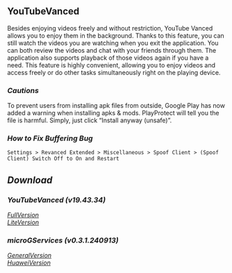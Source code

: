 ## YouTubeVanced
Besides enjoying videos freely and without restriction, YouTube Vanced allows you to enjoy them in the background. Thanks to this feature, you can still watch the videos you are watching when you exit the application. You can both review the videos and chat with your friends through them. The application also supports playback of those videos again if you have a need. This feature is highly convenient, allowing you to enjoy videos and access freely or do other tasks simultaneously right on the playing device.

### *Cautions*
To prevent users from installing apk files from outside, Google Play has now added a warning when installing apks & mods. PlayProtect will tell you the file is harmful. Simply, just click “Install anyway (unsafe)”.

### *How to Fix Buffering Bug*
`Settings > Revanced Extended > Miscellaneous > Spoof Client > (Spoof Client) Switch Off to On and Restart`

## *Download*

### *YouTubeVanced (v19.43.34)*
[*FullVersion*]()
<br />
[*LiteVersion*]()

### *microGServices (v0.3.1.240913)*
[*GeneralVersion*]()
<br />
[*HuaweiVersion*]()
